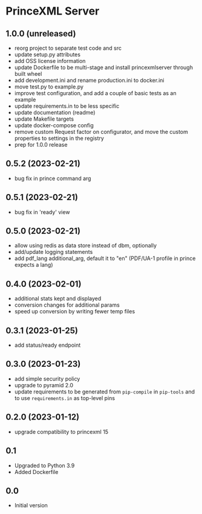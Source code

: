 PrinceXML Server
================

1.0.0 (unreleased)
------------------

- reorg project to separate test code and src
- update setup.py attributes
- add OSS license information
- update Dockerfile to be multi-stage and install princexmlserver through built wheel
- add development.ini and rename production.ini to docker.ini
- move test.py to example.py
- improve test configuration, and add a couple of basic tests as an example
- update requirements.in to be less specific
- update documentation (readme)
- update Makefile targets
- update docker-compose config
- remove custom Request factor on configurator, and move the custom properties to
  settings in the registry
- prep for 1.0.0 release


0.5.2 (2023-02-21)
------------------

- bug fix in prince command arg


0.5.1 (2023-02-21)
------------------

- bug fix in 'ready' view


0.5.0 (2023-02-21)
------------------

- allow using redis as data store instead of dbm, optionally
- add/update logging statements
- add pdf_lang additional_arg, default it to "en" (PDF/UA-1 profile in
  prince expects a lang)


0.4.0 (2023-02-01)
------------------

- additional stats kept and displayed
- conversion changes for additional params
- speed up conversion by writing fewer temp files


0.3.1 (2023-01-25)
------------------

- add status/ready endpoint


0.3.0 (2023-01-23)
------------------

- add simple security policy
- upgrade to pyramid 2.0
- update requirements to be generated from `pip-compile` in `pip-tools` and to
  use `requirements.in` as top-level pins


0.2.0 (2023-01-12)
------------------

- upgrade compatibility to princexml 15


0.1
---

-  Upgraded to Python 3.9
-  Added Dockerfile


0.0
---

-  Initial version
